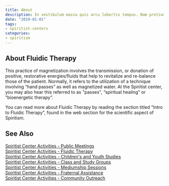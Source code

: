 ```yaml
---
title: About
description: In vestibulum massa quis arcu lobortis tempus. Nam pretium arcu in odio vulputate luctus.
date: "2019-01-01"
tags:
- spiritist-centers
categories:
- spiritism
---
```


## About Fluidic Therapy

This practice of magnetization involves the transmission, or donation of positive, restorative energies/fluids that help to revitalize and re-balance those of the patient. Normally, it refers to the utilization of a technique involving “hand passes” as well as magnetized water.   At the Spiritist center, you may also hear this referred to  as "passes", “spiritual healing” or “bioenergetic therapy”. 

You can read more about Fluidic Therapy by reading the section titled "Intro to Fluidic Therapy", found in the web section for the scientific aspect of Spiritism. 


## See Also
[Spiritist Center Activities - Public Meetings](public-meetings)  
[Spiritist Center Activities - Fluidic Therapy](fluidic-therapy)  
[Spiritist Center Activities - Children's and Youth Studies](children-youth-studies)  
[Spiritist Center Activities - Class and Study Groups](study-groups)  
[Spiritist Center Activities - Mediumship Sessions](mediumship-sessions)  
[Spiritist Center Activities - Fraternal Assistance](fraternal-assistance)  
[Spiritist Center Activities - Community Outreach](community-outreach) 

